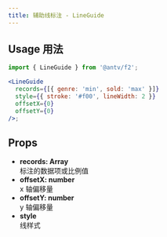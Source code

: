 ```yaml
---
title: 辅助线标注 - LineGuide
---
```


## Usage 用法

```jsx
import { LineGuide } from '@antv/f2';

<LineGuide
  records={[{ genre: 'min', sold: 'max' }]}
  style={{ stroke: '#f00', lineWidth: 2 }}
  offsetX={0}
  offsetY={0}
/>;
```

## Props

- **records: Array**  
  标注的数据项或比例值
- **offsetX: number**  
  x 轴偏移量
- **offsetY: number**  
  y 轴偏移量
- **style**  
  线样式
